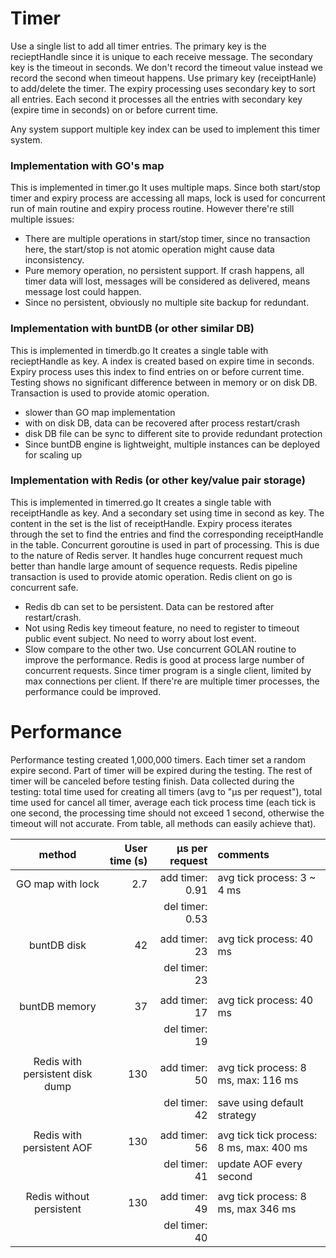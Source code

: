 # Timer

Use a single list to add all timer entries.
The primary key is the recieptHandle since it is unique to each receive message.
The secondary key is the timeout in seconds. We don't record the timeout value instead we record the second when timeout happens.
Use primary key (receiptHanle) to add/delete the timer.
The expiry processing uses secondary key to sort all entries. Each second it processes all the entries with secondary key (expire time in seconds) on or before current time.

Any system support multiple key index can be used to implement this timer system.

### **Implementation with GO's map**

This is implemented in timer.go
It uses multiple maps. Since both start/stop timer and expiry process are accessing all maps, lock is used for concurrent run of main routine and expiry process routine.
However there're still multiple issues:
  - There are multiple operations in start/stop timer, since no transaction here, the start/stop is not atomic operation might cause data inconsistency.
  - Pure memory operation, no persistent support. If crash happens, all timer data will lost, messages will be considered as delivered, means message lost could happen.
  - Since no persistent, obviously no multiple site backup for redundant.

### **Implementation with buntDB (or other similar DB)**

This is implemented in timerdb.go
It creates a single table with recieptHandle as key.
A index is created based on expire time in seconds. Expiry process uses this index to find entries on or before current time.
Testing shows no significant difference between in memory or on disk DB.
Transaction is used to provide atomic operation.
  - slower than GO map implementation
  - with on disk DB, data can be recovered after process restart/crash
  - disk DB file can be sync to different site to provide redundant protection
  - Since buntDB engine is lightweight, multiple instances can be deployed for scaling up

### **Implementation with Redis (or other key/value pair storage)**

This is implemented in timerred.go
It creates a single table with receiptHandle as key. And a secondary set using time in second as key. The content in the set is the list of receiptHandle.
Expiry process iterates through the set to find the entries and find the corresponding receiptHandle in the table. Concurrent goroutine is used in part of processing. This is due to the nature of Redis server. It handles huge concurrent request much better than handle large amount of sequence requests. 
Redis pipeline transaction is used to provide atomic operation. Redis client on go is concurrent safe.
  - Redis db can set to be persistent. Data can be restored after restart/crash.
  - Not using Redis key timeout feature, no need to register to timeout public event subject. No need to worry about lost event.
  - Slow compare to the other two. Use concurrent GOLAN routine to improve the performance. Redis is good at process large number of concurrent requests. Since timer program is a single client, limited by max connections per client. If there're are multiple timer processes, the performance could be improved.

# Performance
Performance testing created 1,000,000 timers. Each timer set a random expire second. Part of timer will be expired during the testing. The rest of timer will be canceled before testing finish. Data collected during the testing: total time used for creating all timers (avg to "µs per request"), total time used for cancel all timer, average each tick process time (each tick is one second, the processing time should not exceed 1 second, otherwise the timeout will not accurate. From table, all methods can easily achieve that).

| method | User time (s) | µs per request | comments |
| :---:|---:|---:|:---|
| GO map with lock | 2.7|add timer: 0.91|avg tick process: 3 ~ 4 ms |
|   ||del timer: 0.53|    |
|   |   |      |     |
| buntDB disk | 42 | add timer: 23 | avg tick process: 40 ms |
|    |  | del timer: 23 |   |
|    |   |   |    |
| buntDB memory | 37 | add timer: 17 | avg tick process: 40 ms|
|   |  | del timer: 19 |  |
|   |   |  |   |
| Redis with persistent disk dump | 130 | add timer: 50 | avg tick process: 8 ms, max: 116 ms |
|    |    | del timer: 42 | save using default strategy |
|   |    |   |   |
| Redis with persistent AOF | 130 | add timer: 56 | avg tick tick process: 8 ms, max: 400 ms |
|    |   | del timer: 41 | update AOF every second |
|   |   |   |  |
| Redis without persistent | 130 | add timer: 49 | avg tick process: 8 ms, max 346 ms |
|    |    | del timer: 40 |  |
